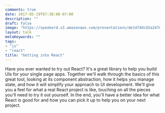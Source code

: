 ```yaml
---
comments: true
date: 2017-05-19T07:38:08-07:00
description: ""
draft: false
image: "https://speakerd.s3.amazonaws.com/presentations/de147ddcb5a247e39071ea97ae70ed5c/thumb_slide_0.jpg"
layout: talk
metaKeywords: ""
tags:
- "js"
- "react"
title: "Getting into React"
---
```


<script async class="speakerdeck-embed" data-id="de147ddcb5a247e39071ea97ae70ed5c" data-ratio="1.33333333333333" src="//speakerdeck.com/assets/embed.js"></script>

Have you ever wanted to try out React? It's a great library to help you build UIs for your single page apps. Together we'll walk through the basics of this great tool, looking at its component abstraction, how it helps you manage state, and how it will simplify your approach to UI development. We'll give you a feel for what a real React project is like, touching on all the pieces you'll need to try it out yourself. In the end, you'll have a better idea for what React is good for and how you can pick it up to help you on your next project.

<!--more-->
